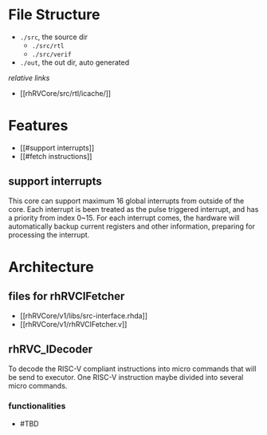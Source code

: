 # File Structure
- `./src`, the source dir
	- `./src/rtl`
	- `./src/verif`
- `./out`, the out dir, auto generated

*relative links*
- [[rhRVCore/src/rtl/icache/]]

# Features
- [[#support interrupts]]
- [[#fetch instructions]]

## support interrupts
This core can support maximum 16 global interrupts from outside of the core. Each interrupt is been treated as the pulse triggered interrupt, and has a priority from index 0~15.
For each interrupt comes, the hardware will automatically backup current registers and other information, preparing for processing the interrupt.

# Architecture
## files for rhRVCIFetcher
- [[rhRVCore/v1/libs/src-interface.rhda]]
- [[rhRVCore/v1/rhRVCIFetcher.v]]


## rhRVC_IDecoder
To decode the RISC-V compliant instructions into micro commands that will be send to executor. One RISC-V instruction maybe divided into several micro commands.
### functionalities
- #TBD 